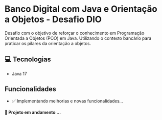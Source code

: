 # Banco Digital com Java e Orientação a Objetos - Desafio DIO


Desafio com o objetivo de reforçar o conhecimento em Programação Orientada a Objetos (POO) em Java. 
Utilizando o contexto bancário para praticar os pilares da orientação a objetos.

## 💻 Tecnologias

- Java 17


##  Funcionalidades 

- ✅ Implementando melhorias e novas funcionalidades...




#### 🌱  Projeto em andamento ...

